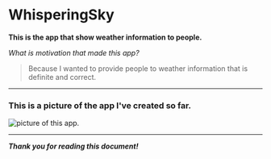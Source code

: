 
# WhisperingSky

**This is the app that <span sytle="color:red;">show weather information to people.</span>**

*What is motivation that made this app?*

> Because I wanted to provide people to weather information that is definite and correct.

___

### This is a picture of the app I've created so far.

![picture of this app.](https://github.com/Tony0724/WhisperingSky/assets/105908241/96b7cb62-4f21-4640-92d0-751a6558ca8c)

___

***Thank you for reading this document!***